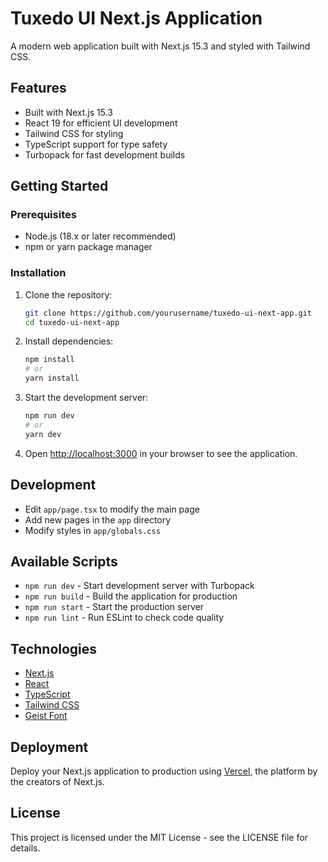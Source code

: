 # Tuxedo UI Next.js Application

A modern web application built with Next.js 15.3 and styled with Tailwind CSS.

## Features

- Built with Next.js 15.3
- React 19 for efficient UI development
- Tailwind CSS for styling
- TypeScript support for type safety
- Turbopack for fast development builds

## Getting Started

### Prerequisites

- Node.js (18.x or later recommended)
- npm or yarn package manager

### Installation

1. Clone the repository:

   ```bash
   git clone https://github.com/yourusername/tuxedo-ui-next-app.git
   cd tuxedo-ui-next-app
   ```

2. Install dependencies:

   ```bash
   npm install
   # or
   yarn install
   ```

3. Start the development server:

   ```bash
   npm run dev
   # or
   yarn dev
   ```

4. Open [http://localhost:3000](http://localhost:3000) in your browser to see the application.

## Development

- Edit `app/page.tsx` to modify the main page
- Add new pages in the `app` directory
- Modify styles in `app/globals.css`

## Available Scripts

- `npm run dev` - Start development server with Turbopack
- `npm run build` - Build the application for production
- `npm run start` - Start the production server
- `npm run lint` - Run ESLint to check code quality

## Technologies

- [Next.js](https://nextjs.org/)
- [React](https://react.dev/)
- [TypeScript](https://www.typescriptlang.org/)
- [Tailwind CSS](https://tailwindcss.com/)
- [Geist Font](https://vercel.com/font)

## Deployment

Deploy your Next.js application to production using [Vercel](https://vercel.com/), the platform by the creators of Next.js.

## License

This project is licensed under the MIT License - see the LICENSE file for details.
